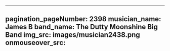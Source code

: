 ------
pagination_pageNumber: 2398
musician_name: James B
band_name: The Dutty Moonshine Big Band
img_src: images/musician2438.png
onmouseover_src: 
------